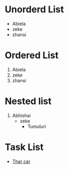 # Unorderd List
- Abiela
- zeke
- zhansi

# Ordered List
1. Abiela
2. zeke
3. zhansi

# Nested list
1. Abhishai
   - zeke
     - Tumuluri

# Task List
- [Thar car](https://www.carwale.com/mahindra-cars/thar/)
